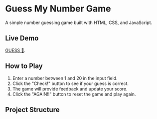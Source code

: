 # Guess My Number Game

A simple number guessing game built with HTML, CSS, and JavaScript.

## Live Demo

[GUESS 🤔](https://guess-number-m7med.netlify.app/).

## How to Play

1. Enter a number between 1 and 20 in the input field.
2. Click the "Check!" button to see if your guess is correct.
3. The game will provide feedback and update your score.
4. Click the "AGAIN!!" button to reset the game and play again.

## Project Structure
